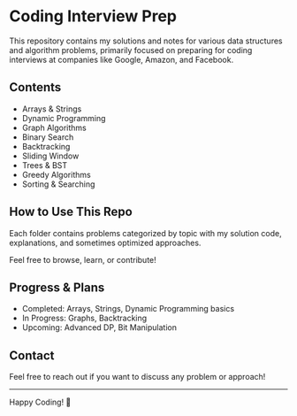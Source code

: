 # Coding Interview Prep

This repository contains my solutions and notes for various data structures and algorithm problems, primarily focused on preparing for coding interviews at companies like Google, Amazon, and Facebook.

## Contents

- Arrays & Strings
- Dynamic Programming
- Graph Algorithms
- Binary Search
- Backtracking
- Sliding Window
- Trees & BST
- Greedy Algorithms
- Sorting & Searching

## How to Use This Repo

Each folder contains problems categorized by topic with my solution code, explanations, and sometimes optimized approaches.

Feel free to browse, learn, or contribute!

## Progress & Plans

- Completed: Arrays, Strings, Dynamic Programming basics
- In Progress: Graphs, Backtracking
- Upcoming: Advanced DP, Bit Manipulation

## Contact

Feel free to reach out if you want to discuss any problem or approach!

---

Happy Coding! 🚀
